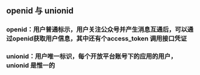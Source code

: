 ## openid 与 unionid 
### openid：用户普通标示，用户关注公众号并产生消息互通后，可以通过openid获取用户信息，其中还有个access_token 调用接口凭证  
### unionid：用户唯一标识，每个开放平台账号下的应用的用户，unionid 是惟一的

